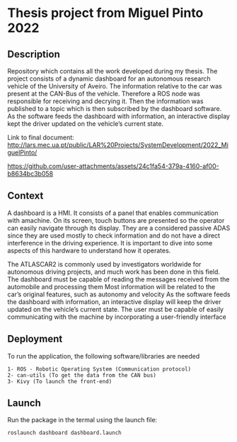 # Thesis project from Miguel Pinto 2022

## Description

Repository which contains all the work developed during my thesis. The project consists of a dynamic dashboard for an autonomous research vehicle of the University of Aveiro. The information relative to the car was present at the CAN-Bus of the vehicle. Therefore a ROS node was responsible for receiving and decrying it. Then the information was published to a topic which is then subscribed by the dashboard software. As the software feeds the dashboard with information, an interactive display kept the driver updated on the vehicle’s current state. 

Link to final document: http://lars.mec.ua.pt/public/LAR%20Projects/SystemDevelopment/2022_MiguelPinto/

https://github.com/user-attachments/assets/24c1fa54-379a-4160-af00-b8634bc3b058

## Context

A dashboard is a HMI. It consists of a panel that enables communication with amachine. On its screen, touch buttons are presented so the operator can easily navigate through its display. They are a considered passive ADAS since they are used mostly to check information and do not have a direct interference in the driving experience. It is important to dive into some aspects of this hardware to understand how it operates.

The ATLASCAR2 is commonly used by investigators worldwide for autonomous driving projects, and much work has been done in this field. The dashboard must be capable of reading the messages received from the automobile and processing them Most information will be related to the car’s original features, such
as autonomy and velocity As the software feeds the dashboard with information, an interactive display will keep the driver updated on the vehicle’s current state. The user must be capable of easily communicating with the machine by incorporating a user-friendly interface


## Deployment

To run the application, the following software/libraries are needed

```
1- ROS - Robotic Operating System (Communication protocol)
2- can-utils (To get the data from the CAN bus)
3- Kivy (To launch the front-end)
```

## Launch

Run the package in the termal using the launch file:

```
roslaunch dashboard dashboard.launch
```



